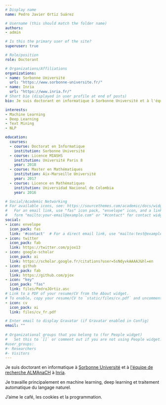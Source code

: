 ```yaml
---
# Display name
name: Pedro Javier Ortiz Suárez

# Username (this should match the folder name)
authors:
- admin

# Is this the primary user of the site?
superuser: true

# Role/position
role: Doctorant

# Organizations/Affiliations
organizations: 
- name: Sorbonne Université 
  url: "https://www.sorbonne-universite.fr/"
- name: Inria
  url: "https://www.inria.fr/"
# Short bio (displayed in user profile at end of posts)
bio: Je suis doctorant en informatique à Sorbonne Université et à l'équipe de recherche ALMAnaCH à Inria

interests:
- Machine Learning
- Deep Learning
- Text Mining
- NLP

education:
  courses:
  - course: Doctorat en Informatique
    institution: Sorbonne Université
  - course: Licence MIASHS
    institution: Université Paris 8
    year: 2018
  - course: Master en Mathématiques
    institution: Aix-Marseille Université
    year: 2017
  - course: Licence en Mathématiques
    institution: Universidad Nacional de Colombia
    year: 2016

# Social/Academic Networking
# For available icons, see: https://sourcethemes.com/academic/docs/widgets/#icons
#   For an email link, use "fas" icon pack, "envelope" icon, and a link in the
#   form "mailto:your-email@example.com" or "#contact" for contact widget.
social:
- icon: envelope
  icon_pack: fas
  link: '#contact'  # For a direct email link, use "mailto:test@example.org".
- icon: twitter
  icon_pack: fab
  link: https://twitter.com/pjox13
- icon: google-scholar
  icon_pack: ai
  link: https://scholar.google.fr/citations?user=5sNdyvkAAAAJ&hl=en
- icon: github
  icon_pack: fab
  link: https://github.com/pjox
- icon: "key"
  icon_pack: "fas"
  link: files/PedroJOrtiz.asc
# Link to a PDF of your resume/CV from the About widget.
# To enable, copy your resume/CV to `static/files/cv.pdf` and uncomment the lines below.
- icon: cv
  icon_pack: ai
  link: files/cv_fr.pdf

# Enter email to display Gravatar (if Gravatar enabled in Config)
email: ""
  
# Organizational groups that you belong to (for People widget)
#   Set this to `[]` or comment out if you are not using People widget.  
#user_groups:
#- Researchers
#- Visitors
---
```


Je suis doctorant en informatique à [Sorbonne Université](https://sorbonne-universite.fr/) et à [l'équipe de recherche ALMAnaCH](https://team.inria.fr/almanach/fr) à [Inria](https://www.inria.fr/).

Je travaille principalement en machine learning, deep learning et traitement automatique du langage naturel.

J’aime le café, les cookies et la programmation.
